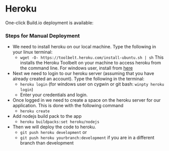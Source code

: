 # Heroku

One-click Build.io deployment is available:



### Steps for Manual Deployment

* We need to install heroku on our local machine. Type the following in your linux terminal:
	* ```wget -O- https://toolbelt.heroku.com/install-ubuntu.sh | sh```
  This installs the Heroku Toolbelt on your machine to access heroku from the command line.
  For windows user, install from [here](https://devcenter.heroku.com/articles/heroku-cli#windows)
* Next we need to login to our heroku server (assuming that you have already created an account). Type the following in the terminal:
	* ```heroku login``` (for windows user on cygwin or git bash: ```winpty heroku login```)
    * Enter your credentials and login.
* Once logged in we need to create a space on the heroku server for our application. This is done with the following command
	* ```heroku create```
* Add nodejs build pack to the app
    * ```heroku buildpacks:set heroku/nodejs```
* Then we will deploy the code to heroku.
	* ```git push heroku development``` or
    * ```git push heroku yourbranch:development``` if you are in a different branch than development
